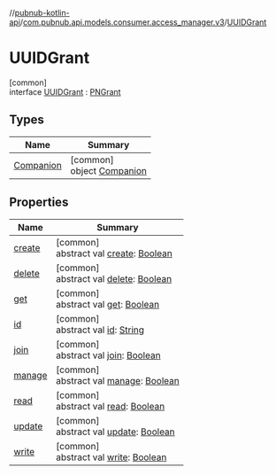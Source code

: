 //[pubnub-kotlin-api](../../../index.md)/[com.pubnub.api.models.consumer.access_manager.v3](../index.md)/[UUIDGrant](index.md)

# UUIDGrant

[common]\
interface [UUIDGrant](index.md) : [PNGrant](../-p-n-grant/index.md)

## Types

| Name | Summary |
|---|---|
| [Companion](-companion/index.md) | [common]<br>object [Companion](-companion/index.md) |

## Properties

| Name | Summary |
|---|---|
| [create](../-p-n-grant/create.md) | [common]<br>abstract val [create](../-p-n-grant/create.md): [Boolean](https://kotlinlang.org/api/latest/jvm/stdlib/kotlin/-boolean/index.html) |
| [delete](../-p-n-grant/delete.md) | [common]<br>abstract val [delete](../-p-n-grant/delete.md): [Boolean](https://kotlinlang.org/api/latest/jvm/stdlib/kotlin/-boolean/index.html) |
| [get](../-p-n-grant/get.md) | [common]<br>abstract val [get](../-p-n-grant/get.md): [Boolean](https://kotlinlang.org/api/latest/jvm/stdlib/kotlin/-boolean/index.html) |
| [id](../-p-n-grant/id.md) | [common]<br>abstract val [id](../-p-n-grant/id.md): [String](https://kotlinlang.org/api/latest/jvm/stdlib/kotlin/-string/index.html) |
| [join](../-p-n-grant/join.md) | [common]<br>abstract val [join](../-p-n-grant/join.md): [Boolean](https://kotlinlang.org/api/latest/jvm/stdlib/kotlin/-boolean/index.html) |
| [manage](../-p-n-grant/manage.md) | [common]<br>abstract val [manage](../-p-n-grant/manage.md): [Boolean](https://kotlinlang.org/api/latest/jvm/stdlib/kotlin/-boolean/index.html) |
| [read](../-p-n-grant/read.md) | [common]<br>abstract val [read](../-p-n-grant/read.md): [Boolean](https://kotlinlang.org/api/latest/jvm/stdlib/kotlin/-boolean/index.html) |
| [update](../-p-n-grant/update.md) | [common]<br>abstract val [update](../-p-n-grant/update.md): [Boolean](https://kotlinlang.org/api/latest/jvm/stdlib/kotlin/-boolean/index.html) |
| [write](../-p-n-grant/write.md) | [common]<br>abstract val [write](../-p-n-grant/write.md): [Boolean](https://kotlinlang.org/api/latest/jvm/stdlib/kotlin/-boolean/index.html) |

